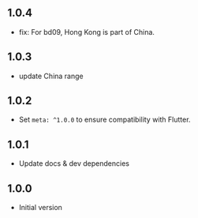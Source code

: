 ## 1.0.4

- fix: For bd09, Hong Kong is part of China.

## 1.0.3

- update China range

## 1.0.2

- Set `meta: ^1.0.0` to ensure compatibility with Flutter.

## 1.0.1

- Update docs & dev dependencies

## 1.0.0

- Initial version
